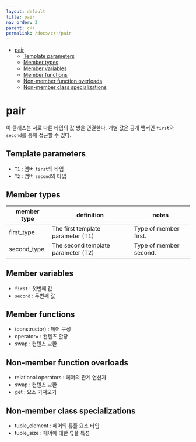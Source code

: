 ```yaml
---
layout: default
title: pair
nav_order: 2
parent: c++ 
permalink: /docs/c++/pair
---
```


- [pair](#pair)
  - [Template parameters](#template-parameters)
  - [Member types](#member-types)
  - [Member variables](#member-variables)
  - [Member functions](#member-functions)
  - [Non-member function overloads](#non-member-function-overloads)
  - [Non-member class specializations](#non-member-class-specializations)

# pair

이 클래스는 서로 다른 타입의 값 쌍을 연결한다. 개별 값은 공개 맴버인 `first`와 `second`를 통해 접근할 수 있다.  

## Template parameters

- `T1` : 맴버 `first`의 타입
- `T2` : 맴버 `second`의 타입

## Member types

| member type | definition                         | notes                  |
| ----------- | ---------------------------------- | ---------------------- |
| first_type  | The first template parameter (T1)  | Type of member first.  |
| second_type | The second template parameter (T2) | Type of member second. |

## Member variables

- `first` : 첫번째 값
- `second` : 두번째 값

## Member functions
- (constructor) : 페어 구성
- operator= : 컨텐츠 할당
- swap : 컨텐츠 교환

## Non-member function overloads
- relational operators : 페어의 관계 연산자
- swap : 컨텐츠 교환
- get : 요소 가져오기

## Non-member class specializations
- tuple_element<pair> : 페어의 튜플 요소 타입
- tuple_size<pair> : 페어에 대한 튜플 특성
